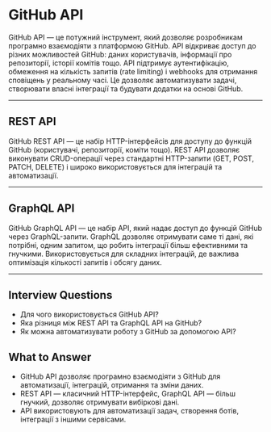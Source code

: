 # GitHub API

GitHub API — це потужний інструмент, який дозволяє розробникам програмно взаємодіяти з платформою GitHub. API відкриває доступ до різних можливостей GitHub: даних користувачів, інформації про репозиторії, історії комітів тощо.
API підтримує аутентифікацію, обмеження на кількість запитів (rate limiting) і webhooks для отримання сповіщень у реальному часі. Це дозволяє автоматизувати задачі, створювати власні інтеграції та будувати додатки на основі GitHub.

---

## REST API

GitHub REST API — це набір HTTP-інтерфейсів для доступу до функцій GitHub (користувачі, репозиторії, коміти тощо).
REST API дозволяє виконувати CRUD-операції через стандартні HTTP-запити (GET, POST, PATCH, DELETE) і широко використовується для інтеграцій та автоматизації.

---

## GraphQL API

GitHub GraphQL API — це набір API, який надає доступ до функцій GitHub через GraphQL-запити.
GraphQL дозволяє отримувати саме ті дані, які потрібні, одним запитом, що робить інтеграції більш ефективними та гнучкими.
Використовується для складних інтеграцій, де важлива оптимізація кількості запитів і обсягу даних.

---

## Interview Questions

- Для чого використовується GitHub API?
- Яка різниця між REST API та GraphQL API на GitHub?
- Як можна автоматизувати роботу з GitHub за допомогою API?

## What to Answer

- GitHub API дозволяє програмно взаємодіяти з GitHub для автоматизації, інтеграцій, отримання та зміни даних.
- REST API — класичний HTTP-інтерфейс, GraphQL API — більш гнучкий, дозволяє отримувати вибіркові дані.
- API використовують для автоматизації задач, створення ботів, інтеграції з іншими сервісами.
